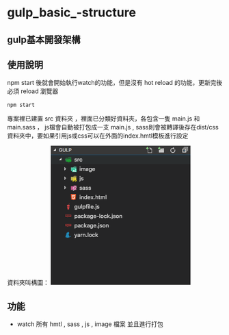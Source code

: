 # gulp_basic_-structure
## gulp基本開發架構
## 使用說明
npm start 後就會開始執行watch的功能，但是沒有 hot reload 的功能，更新完後必須 reload 瀏覽器
```
npm start 
```
專案裡已建置 src 資料夾 ，裡面已分類好資料夾，各包含一隻 main.js 和 main.sass ， js檔會自動被打包成一支 main.js , sass則會被轉譯後存在dist/css
資料夾中，要如果引用js或css可以在外面的index.hmtl模板進行設定

資料夾叫構圖：
<img src="螢幕快照 2018-07-26 下午1.54.23.png" >
## 功能
- watch 所有 hmtl , sass , js , image 檔案 並且進行打包
